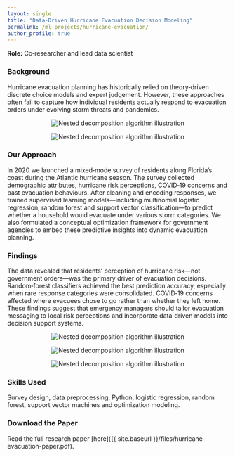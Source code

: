 ```yaml
---
layout: single
title: "Data‑Driven Hurricane Evacuation Decision Modeling"
permalink: /ml-projects/hurricane-evacuation/
author_profile: true
---
```


**Role:** Co‑researcher and lead data scientist

### Background

Hurricane evacuation planning has historically relied on theory‑driven discrete choice models and expert judgement. However, these approaches often fail to capture how individual residents actually respond to evacuation orders under evolving storm threats and pandemics.


<p  style="text-align: center;"><img src="{{ site.baseurl }}/assets/img/hurricane-Problem.png" alt="Nested decomposition algorithm illustration" style="max-width:80%; height:auto;" /></p>

<p  style="text-align: center;"><img src="{{ site.baseurl }}/assets/img/hurricane-TwoMetroRegionsFL-1.png" alt="Nested decomposition algorithm illustration" style="max-width:80%; height:auto;" /></p>


### Our Approach

In 2020 we launched a mixed‑mode survey of residents along Florida’s coast during the Atlantic hurricane season. The survey collected demographic attributes, hurricane risk perceptions, COVID‑19 concerns and past evacuation behaviours. After cleaning and encoding responses, we trained supervised learning models—including multinomial logistic regression, random forest and support vector classification—to predict whether a household would evacuate under various storm categories. We also formulated a conceptual optimization framework for government agencies to embed these predictive insights into dynamic evacuation planning.


### Findings

The data revealed that residents’ perception of hurricane risk—not government orders—was the primary driver of evacuation decisions. Random‑forest classifiers achieved the best prediction accuracy, especially when rare response categories were consolidated. COVID‑19 concerns affected where evacuees chose to go rather than whether they left home. These findings suggest that emergency managers should tailor evacuation messaging to local risk perceptions and incorporate data‑driven models into decision support systems.

<p  style="text-align: center;"><img src="{{ site.baseurl }}/assets/img/hurricane-dist_pre_destination-1.png" alt="Nested decomposition algorithm illustration" style="max-width:80%; height:auto;" /></p>

<p  style="text-align: center;"><img src="{{ site.baseurl }}/assets/img/hurricane-dist_evacuation_tendency-1.png" alt="Nested decomposition algorithm illustration" style="max-width:80%; height:auto;" /></p>

<p  style="text-align: center;"><img src="{{ site.baseurl }}/assets/img/hurricane-compare_destination-1.png" alt="Nested decomposition algorithm illustration" style="max-width:80%; height:auto;" /></p>

### Skills Used

Survey design, data preprocessing, Python, logistic regression, random forest, support vector machines and optimization modeling.

### Download the Paper

Read the full research paper [here]({{ site.baseurl }}/files/hurricane-evacuation-paper.pdf).
